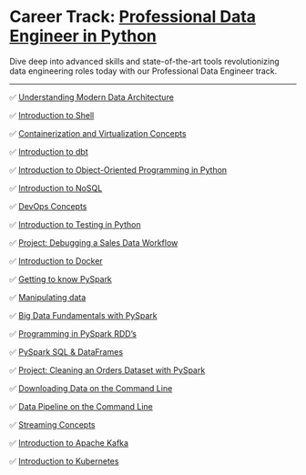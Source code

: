 # Career Track: [Professional Data Engineer in Python](https://app.datacamp.com/learn/career-tracks/professional-data-engineer)

Dive deep into advanced skills and state-of-the-art tools revolutionizing data engineering roles today with our Professional Data Engineer track.

--------------------------

✅ [Understanding Modern Data Architecture](https://app.datacamp.com/learn/courses/understanding-modern-data-architecture)

✅ [Introduction to Shell](https://app.datacamp.com/learn/courses/introduction-to-shell)

✅ [Containerization and Virtualization Concepts](https://app.datacamp.com/learn/courses/containerization-and-virtualization-concepts)

✅ [Introduction to dbt](https://app.datacamp.com/learn/courses/introduction-to-dbt)

✅ [Introduction to Object-Oriented Programming in Python](https://app.datacamp.com/learn/courses/introduction-to-object-oriented-programming-in-python)

✅ [Introduction to NoSQL](https://app.datacamp.com/learn/courses/introduction-to-nosql)

✅ [DevOps Concepts](https://app.datacamp.com/learn/courses/devops-concepts)

✅ [Introduction to Testing in Python](https://app.datacamp.com/learn/courses/introduction-to-testing-in-python)

✅ [Project: Debugging a Sales Data Workflow](https://app.datacamp.com/learn/projects/1931)

✅ [Introduction to Docker](https://app.datacamp.com/learn/courses/introduction-to-docker)

✅ [Getting to know PySpark](https://app.datacamp.com/learn/courses/introduction-to-pyspark)

✅ [Manipulating data](https://app.datacamp.com/learn/courses/introduction-to-pyspark)

✅ [Big Data Fundamentals with PySpark](https://app.datacamp.com/learn/courses/big-data-fundamentals-with-pyspark)

✅ [Programming in PySpark RDD’s](https://app.datacamp.com/learn/courses/big-data-fundamentals-with-pyspark)

✅ [PySpark SQL & DataFrames](https://app.datacamp.com/learn/courses/big-data-fundamentals-with-pyspark)

✅ [Project: Cleaning an Orders Dataset with PySpark](https://app.datacamp.com/learn/projects/2355)

✅ [Downloading Data on the Command Line](https://app.datacamp.com/learn/courses/data-processing-in-shell)

✅ [Data Pipeline on the Command Line](https://app.datacamp.com/learn/courses/data-processing-in-shell)

✅ [Streaming Concepts](https://app.datacamp.com/learn/courses/streaming-concepts)

✅ [Introduction to Apache Kafka](https://app.datacamp.com/learn/courses/introduction-to-apache-kafka)

✅ [Introduction to Kubernetes](https://app.datacamp.com/learn/courses/introduction-to-kubernetes)
